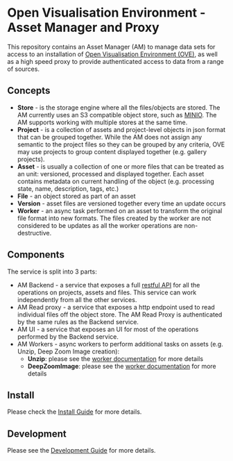 # Open Visualisation Environment - Asset Manager and Proxy

This repository contains an Asset Manager (AM) to manage data sets for access to an installation of 
[Open Visualisation Environment (OVE)](https://github.com/ove/ove), as well as a high speed 
proxy to provide authenticated access to data from a range of sources.

[//]: # (These are then authenticated through the Authentication manager in order to ensure no direct access to a data set by unauthenticated users.)

## Concepts

- **Store** - is the storage engine where all the files/objects are stored. The AM currently uses an S3 
compatible object store, such as [MINIO](http://minio.io). The AM supports working with multiple stores 
at the same time.
- **Project** - is a collection of assets and project-level objects in json format that can be grouped together. 
While the AM does not assign any semantic to the project files so they can be grouped by any criteria, OVE 
may use projects to group content displayed together (e.g. gallery projects).
- **Asset** - is usually a collection of one or more files that can be treated as an unit: versioned, processed
 and displayed together. Each asset contains metadata on current handling of the object (e.g. processing state, 
 name, description, tags, etc.)
- **File** - an object stored as part of an asset
- **Version** - asset files are versioned together every time an update occurs
- **Worker** - an async task performed on an asset to transform the original file format into new formats. The
files created by the worker are not considered to be updates as all the worker operations are non-destructive.   
 

## Components

The service is split into 3 parts:

- AM Backend - a service that exposes a full [restful API](docs/API.md) for all 
the operations on projects, assets and files. This service can work independently from all 
the other services.  
- AM Read proxy - a service that exposes a http endpoint used to read individual files off the object store.
The AM Read Proxy is authenticated by the same rules as the Backend service.  
- AM UI - a service that exposes an UI for most of the operations performed by the Backend service.
- AM Workers - async workers to perform additional tasks on assets (e.g. Unzip, Deep Zoom Image creation):
    - **Unzip**: please see the [worker documentation](docs/workers/ZipWorker.md) for more details  
    - **DeepZoomImage**: please see the [worker documentation](docs/workers/DeepZoomImageWorker.md) for more details  

## Install

Please check the [Install Guide](docs/Install.md) for more details.

## Development

Please see the [Development Guide](docs/Development.md) for more details.